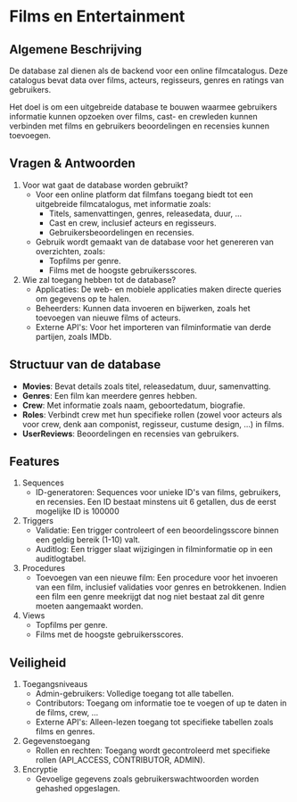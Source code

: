 # Films en Entertainment

## Algemene Beschrijving

De database zal dienen als de backend voor een online filmcatalogus.  Deze catalogus bevat data over films, acteurs, regisseurs, genres en ratings van gebruikers.

Het doel is om een uitgebreide database te bouwen waarmee gebruikers informatie kunnen opzoeken over films, cast- en crewleden kunnen verbinden met films en gebruikers beoordelingen en recensies kunnen
toevoegen.

## Vragen & Antwoorden

1. Voor wat gaat de database worden gebruikt?
    - Voor een online platform dat filmfans toegang biedt tot een uitgebreide filmcatalogus, met informatie zoals:
        - Titels, samenvattingen, genres, releasedata, duur, …
        - Cast en crew, inclusief acteurs en regisseurs.
        - Gebruikersbeoordelingen en recensies.
    - Gebruik wordt gemaakt van de database voor het genereren van overzichten, zoals:
        - Topfilms per genre.
        - Films met de hoogste gebruikersscores.
2. Wie zal toegang hebben tot de database?
    - Applicaties: De web- en mobiele applicaties maken directe queries om gegevens op te halen.
    - Beheerders: Kunnen data invoeren en bijwerken, zoals het toevoegen van nieuwe films of acteurs.
    - Externe API's: Voor het importeren van filminformatie van derde partijen, zoals IMDb.

## Structuur van de database

- **Movies**: Bevat details zoals titel, releasedatum, duur, samenvatting.
- **Genres**: Een film kan meerdere genres hebben.
- **Crew**: Met informatie zoals naam, geboortedatum, biografie.
- **Roles**: Verbindt crew met hun specifieke rollen (zowel voor acteurs als voor crew, denk aan componist, regisseur, custume design, …) in films.
- **UserReviews**: Beoordelingen en recensies van gebruikers.

## Features
1. Sequences
    - ID-generatoren: Sequences voor unieke ID's van films, gebruikers, en recensies. Een ID bestaat minstens uit 6  getallen, dus de eerst mogelijke ID is 100000
2. Triggers
    - Validatie: Een trigger controleert of een beoordelingsscore binnen een geldig bereik (1-10) valt.
    - Auditlog: Een trigger slaat wijzigingen in filminformatie op in een auditlogtabel.
3. Procedures
    - Toevoegen van een nieuwe film: Een procedure voor het invoeren van een film, inclusief validaties voor genres en betrokkenen. Indien een film een genre meekrijgt dat nog niet bestaat zal dit genre moeten aangemaakt worden.
4. Views
    - Topfilms per genre.
    - Films met de hoogste gebruikersscores.

## Veiligheid
1. Toegangsniveaus
    - Admin-gebruikers: Volledige toegang tot alle tabellen.
    - Contributors: Toegang om informatie toe te voegen of up te daten in de films, crew, …
    - Externe API's: Alleen-lezen toegang tot specifieke tabellen zoals films en genres.
2. Gegevenstoegang
    - Rollen en rechten: Toegang wordt gecontroleerd met specifieke rollen (API_ACCESS, CONTRIBUTOR, ADMIN).
3. Encryptie
    - Gevoelige gegevens zoals gebruikerswachtwoorden worden gehashed opgeslagen.
